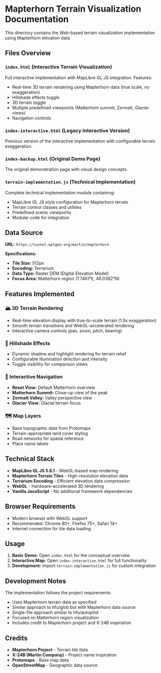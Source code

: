 # Mapterhorn Terrain Visualization Documentation

This directory contains the Web-based terrain visualization implementation using Mapterhorn elevation data.

## Files Overview

### `index.html` (Interactive Terrain Visualization)
Full interactive implementation with MapLibre GL JS integration. Features:
- Real-time 3D terrain rendering using Mapterhorn data (true scale, no exaggeration)
- Hillshade effects toggle
- 3D terrain toggle
- Multiple predefined viewpoints (Matterhorn summit, Zermatt, Glacier views)
- Navigation controls

### `index-interactive.html` (Legacy Interactive Version)
Previous version of the interactive implementation with configurable terrain exaggeration.

### `index-backup.html` (Original Demo Page)
The original demonstration page with visual design concepts.

### `terrain-implementation.js` (Technical Implementation)
Complete technical implementation module containing:
- MapLibre GL JS style configuration for Mapterhorn terrain
- Terrain control classes and utilities
- Predefined scenic viewpoints
- Modular code for integration

## Data Source

**URL:** `https://tunnel.optgeo.org/martin/mapterhorn`

**Specifications:**
- **Tile Size:** 512px
- **Encoding:** Terrarium
- **Data Type:** Raster DEM (Digital Elevation Model)
- **Focus Area:** Matterhorn region (7.7461°E, 46.0382°N)

## Features Implemented

### 🏔️ 3D Terrain Rendering
- Real-time elevation display with true-to-scale terrain (1.0x exaggeration)
- Smooth terrain transitions and WebGL-accelerated rendering
- Interactive camera controls (pan, zoom, pitch, bearing)

### 🌄 Hillshade Effects
- Dynamic shadow and highlight rendering for terrain relief
- Configurable illumination direction and intensity
- Toggle visibility for comparison views

### 📍 Interactive Navigation
- **Reset View:** Default Matterhorn overview
- **Matterhorn Summit:** Close-up view of the peak
- **Zermatt Valley:** Valley perspective view
- **Glacier View:** Glacial terrain focus

### 🗺️ Map Layers
- Base topographic data from Protomaps
- Terrain-appropriate land cover styling
- Road networks for spatial reference
- Place name labels

## Technical Stack

- **MapLibre GL JS 5.6.1** - WebGL-based map rendering
- **Mapterhorn Terrain Tiles** - High-resolution elevation data
- **Terrarium Encoding** - Efficient elevation data compression
- **WebGL** - Hardware-accelerated 3D rendering
- **Vanilla JavaScript** - No additional framework dependencies

## Browser Requirements

- Modern browser with WebGL support
- Recommended: Chrome 80+, Firefox 75+, Safari 14+
- Internet connection for tile data loading

## Usage

1. **Basic Demo:** Open `index.html` for the conceptual overview
2. **Interactive Map:** Open `index-interactive.html` for full functionality
3. **Development:** Import `terrain-implementation.js` for custom integration

## Development Notes

The implementation follows the project requirements:
- Uses Mapterhorn terrain data as specified
- Similar approach to hfu/glob but with Mapterhorn data source
- Single-file approach similar to hfu/autopilot
- Focused on Matterhorn region visualization
- Includes credit to Mapterhorn project and X-24B inspiration

## Credits

- **Mapterhorn Project** - Terrain tile data
- **X-24B (Martin Company)** - Project name inspiration
- **Protomaps** - Base map data
- **OpenStreetMap** - Geographic data source